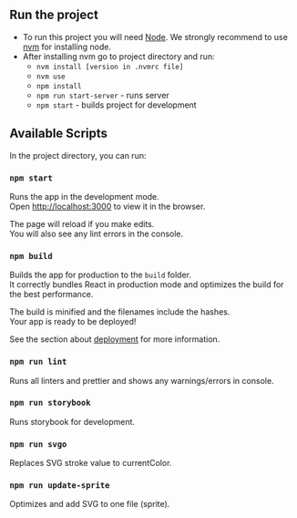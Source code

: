 ## Run the project

- To run this project you will need [Node](https://nodejs.org/en/). We strongly recommend to use [nvm](https://github.com/nvm-sh/nvm) for installing node.
- After installing nvm go to project directory and run:
  - `nvm install [version in .nvmrc file]`
  - `nvm use`
  - `npm install`
  - `npm run start-server` - runs server
  - `npm start` - builds project for development

## Available Scripts

In the project directory, you can run:

### `npm start`

Runs the app in the development mode.<br />
Open [http://localhost:3000](http://localhost:3000) to view it in the browser.

The page will reload if you make edits.<br />
You will also see any lint errors in the console.

### `npm build`

Builds the app for production to the `build` folder.<br />
It correctly bundles React in production mode and optimizes the build for the best performance.

The build is minified and the filenames include the hashes.<br />
Your app is ready to be deployed!

See the section about [deployment](https://facebook.github.io/create-react-app/docs/deployment) for more information.

### `npm run lint`

Runs all linters and prettier and shows any warnings/errors in console.

### `npm run storybook`

Runs storybook for development.

### `npm run svgo`

Replaces SVG stroke value to currentColor.

### `npm run update-sprite`

Optimizes and add SVG to one file (sprite).
